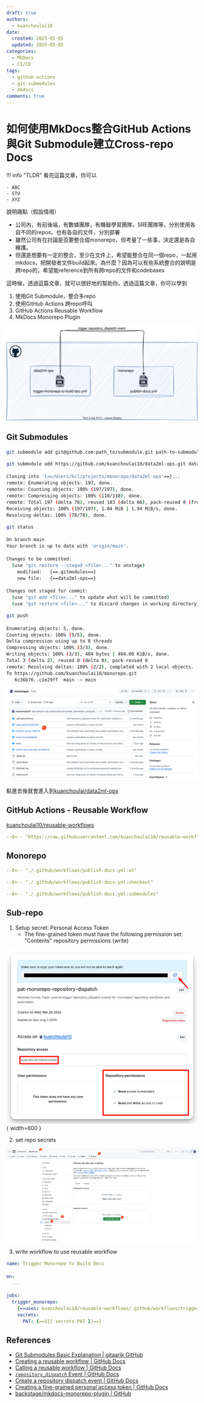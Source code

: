 ```yaml
---
draft: true
authors:
  - kuanchoulai10
date:
  created: 2025-05-05
  updated: 2025-05-05
categories:
  - MkDocs
  - CI/CD
tags:
  - github-actions
  - git-submodules
  - mkdocs
comments: true
---
```



# 如何使用MkDocs整合GitHub Actions與Git Submodule建立Cross-repo Docs

!!! info "TLDR"
    看完這篇文章，你可以
    
    - ABC
    - STU
    - XYZ

<!-- more -->
說明痛點（假設情境）

- 公司內，有前後端，有數據團隊，有機器學習團隊，SRE團隊等，分別使用各自不同的repos，也有各自的文件，分別部署
- 雖然公司有在討論是否要整合成monorepo，但考量了一些事，決定還是各自維護。
- 但還是想要有一定的整合，至少在文件上，希望能整合在同一個repo，一起用mkdocs，把開發者文件build起來。為什麼？因為可以有些系統整合的說明是跨repo的，希望能reference到所有跨repo的文件和codebases

這時候，透過這篇文章，就可以很好地的幫助你。透過這篇文章，你可以學到

1. 使用Git Submodule，整合多repo
2. 使用GitHub Actions 跨repo呼叫
3. GitHub Actions Reusable Workflow
4. MkDocs Monorepo Plugin

![](./static/cross-repo-docs-mkdocs-workflow/flow.svg)

## Git Submodules

```bash
git submodule add git@github.com:path_to/submodule.git path-to-submodule
```

```bash
git submodule add https://github.com/kuanchoulai10/data2ml-ops.git data2ml-ops

Cloning into '{==/Users/kcl/projects/monorepo/data2ml-ops'==}...
remote: Enumerating objects: 197, done.
remote: Counting objects: 100% (197/197), done.
remote: Compressing objects: 100% (110/110), done.
remote: Total 197 (delta 78), reused 183 (delta 66), pack-reused 0 (from 0)
Receiving objects: 100% (197/197), 1.04 MiB | 1.94 MiB/s, done.
Resolving deltas: 100% (78/78), done.
```

```bash
git status

On branch main
Your branch is up to date with 'origin/main'.

Changes to be committed:
  (use "git restore --staged <file>..." to unstage)
	modified:   {==.gitmodules==}
	new file:   {==data2ml-ops==}

Changes not staged for commit:
  (use "git add <file>..." to update what will be committed)
  (use "git restore <file>..." to discard changes in working directory)
```

```bash
git push

Enumerating objects: 5, done.
Counting objects: 100% (5/5), done.
Delta compression using up to 8 threads
Compressing objects: 100% (3/3), done.
Writing objects: 100% (3/3), 404 bytes | 404.00 KiB/s, done.
Total 3 (delta 2), reused 0 (delta 0), pack-reused 0
remote: Resolving deltas: 100% (2/2), completed with 2 local objects.
To https://github.com/kuanchoulai10/monorepo.git
   6c36b76..c1e29ff  main -> main
```

![](./static/cross-repo-docs-mkdocs-workflow/submodule.png)

點進去後就會進入到[kuanchoulai/data2ml-ops](https://github.com/kuanchoulai10/data2ml-ops/)

## GitHub Actions - Reusable Workflow

[kuanchoulai10/reusable-workflows](https://github.com/kuanchoulai10/reusable-workflows)

```yaml linenums="1" hl_lines="4 6 19 21 22" title="trigger-monorepo-to-build-doc.yml"
--8<-- "https://raw.githubusercontent.com/kuanchoulai10/reusable-workflows/refs/heads/main/.github/workflows/trigger-monorepo-to-build-doc.yml"
```

## Monorepo

```yaml
--8<-- "./.github/workflows/publish-docs.yml:on"
```

```yaml
--8<-- "./.github/workflows/publish-docs.yml:checkout"
```

```yaml
--8<-- "./.github/workflows/publish-docs.yml:submodules"
```

## Sub-repo

1. Setup secret: Personal Access Token
    - The fine-grained token must have the following permission set: "Contents" repository permissions (write)

![](./static/cross-repo-docs-mkdocs-workflow/pat.png){ width=600 }

2. set repo secrets

![](./static/cross-repo-docs-mkdocs-workflow/repo-secret.png)


3. write workflow to use reusable workflow

```yaml
name: Trigger Monorepo to Build Docs

on:
  ...

jobs:
  trigger_monorepo:
    {==uses: kuanchoulai10/reusable-workflows/.github/workflows/trigger-monorepo-to-build-doc.yml@main==}
    secrets:
      PAT: {==${{ secrets.PAT }}==}
```


## References

- [Git Submodules Basic Explanation | gitaarik GitHub](https://gist.github.com/gitaarik/8735255)
- [Creating a reusable workflow | GitHub Docs](https://docs.github.com/en/actions/sharing-automations/reusing-workflows#creating-a-reusable-workflow)
- [Calling a reusable workflow | GitHub Docs](https://docs.github.com/en/actions/sharing-automations/reusing-workflows#calling-a-reusable-workflow)
- [`repository_dispatch` Event | GitHub Docs](https://docs.github.com/en/actions/writing-workflows/choosing-when-your-workflow-runs/events-that-trigger-workflows#repository_dispatch)
- [Create a repository dispatch event | GitHub Docs](https://docs.github.com/en/rest/repos/repos#create-a-repository-dispatch-event)
- [Creating a fine-grained personal access token | GitHub Docs](https://docs.github.com/en/authentication/keeping-your-account-and-data-secure/managing-your-personal-access-tokens#creating-a-fine-grained-personal-access-token)
- [backstage/mkdocs-monorepo-plugin | GitHub](https://github.com/backstage/mkdocs-monorepo-plugin)